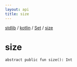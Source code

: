 ```yaml
---
layout: api
title: size
---
```

[stdlib](../../index.md) / [kotlin](../index.md) / [Set](index.md) / [size](size.md)

# size

```
abstract public fun size(): Int
```
